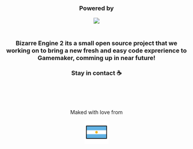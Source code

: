 <div align="center">
  <h3>Powered by</h3>
  <img src="https://brunoo1545.github.io/assets/img/projects/be_engine_2.png" width=auto height=auto>
  
  <br>
  <br>
  
  <h3>Bizarre Engine 2 its a small open source project that we working on to bring a new fresh and easy code exprerience to Gamemaker, comming up in near future!<br><br>Stay in contact ☕</h3>
  
  <br>
  <br>
  <br>
  
  <p>Maked with love from</p>
  <img src="https://github.com/BRUNOO1545/BRUNOO1545/raw/main/assets/argentina_emoji.png" width=64 height=auto>
</div>
